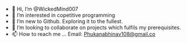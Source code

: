 - 👋 Hi, I’m @WickedMind007
- 👀 I’m interested in copetitive programming
- 🌱 I’m new to Github. Exploring it to the fullest.
- 💞️ I’m looking to collaborate on projects which fulfils my prerequisites.
- 📫 How to reach me ... Email: Phukanabhinav108@gmail.co

<!---
WickedMind007/WickedMind007 is a ✨ special ✨ repository because its `README.md` (this file) appears on your GitHub profile.
You can click the Preview link to take a look at your changes.
--->
